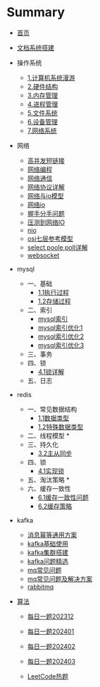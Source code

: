 # Summary

* [首页](README.md)

* [文档系统搭建](文档系统搭建.md) 

* 操作系统

  * [1.计算机系统漫游](操作系统/1.计算机系统漫游.md) 
  * [2.硬件结构](操作系统/2.硬件结构.md) 
  * [3.内存管理](操作系统/3.内存管理.md) 
  * [4.进程管理](操作系统/4.进程管理.md) 
  * [5.文件系统](操作系统/5.文件系统.md) 
  * [6.设备管理](操作系统/6.设备管理.md) 
  * [7.网络系统](操作系统/7.网络系统.md) 

* 网络
  *  [高并发短链接](网络/高并发短链接.md) 
  * [网络编程](网络/网络编程.md) 
  * [网络通信](网络/网络通信.md) 
  * [网络协议详解](网络/网络协议详解.md) 
  * [网络与io模型](网络/网络与io模型.md) 
  * [网络io](网络/网络io.md) 
  * [握手分手问题](网络/握手分手问题.md) 
  * [压测到网络IO](网络/压测到网络IO.md) 
  * [nio](网络/nio.md) 
  * [osi七层参考模型](网络/osi七层参考模型.md) 
  * [select,poole,poll详解](网络/select,poole,poll详解.md) 
  * [websocket](网络/websocket.md) 

* mysql

  * 一、基础
    *  [1.1执行过程](mysql/1.1执行过程.md) 
    *  [1.2存储过程](mysql/1.2存储过程.md) 
  * 二、索引
    * [mysql索引](mysql/mysql索引.md) 
    * [mysql索引优化1](mysql/mysql索引优化1.md) 
    * [mysql索引优化2](mysql/mysql索引优化2.md) 
    * [mysql索引优化3](mysql/mysql索引优化3.md) 
  * 三、事务
  * 四、锁
    -  [4.1锁详解](mysql/4.1锁详解.md) 
  * 五、日志

* redis

  * 一、常见数据结构
    *  [1.1数据类型](redis/1.1数据类型.md)  
    * [1.2特殊数据类型](redis/1.2特殊数据类型.md) 
  * 二、线程模型
    * 
  * 三、持久化
    *  [3.2主从同步](redis/3.2主从同步.md) 
  * 四、锁
    *  [4.1实现锁](redis/4.1实现锁.md) 
  * 五、淘汰策略
    * 
  * 六、缓存一致性
    *  [6.1缓存一致性问题](redis/6.1缓存一致性问题.md)  
    *  [6.2缓存策略](redis/6.2缓存策略.md) 

* kafka

  *  [消息幂等通用方案](队列/消息幂等通用方案.md) 
  * [kafka基础使用](队列/kafka基础使用.md) 
  * [kafka集群搭建](队列/kafka集群搭建.md) 
  * [kafka问题精选](队列/kafka问题精选.md) 
  * [mq常见问题](队列/mq常见问题.md) 
  * [mq常见问题及解决方案](队列/mq常见问题及解决方案.md) 
  *  [rabbitmq](kafka/rabbitmq.md) 

* [算法](算法) 
  * [每日一题202312](算法/每日一题202312.md) 

  * [每日一题202401](算法/每日一题202401.md) 

  * [每日一题202402](算法/每日一题202402.md) 

  * [每日一题202403](算法/每日一题202403.md) 

  *  [LeetCode热题](算法/LeetCode热题.md) 

    
